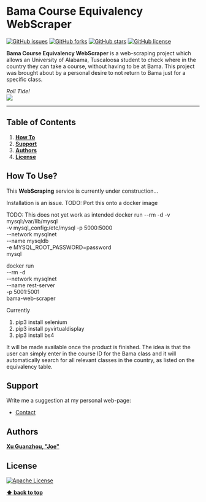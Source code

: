 # Bama Course Equivalency WebScraper

[![GitHub issues](https://img.shields.io/github/issues/joexu22/BamaWebScraper.svg?style=plastic)](https://github.com/joexu22/BamaWebScraper/issues) [![GitHub forks](https://img.shields.io/github/forks/joexu22/BamaWebScraper.svg?style=plastic)](https://github.com/joexu22/BamaWebScraper/network) [![GitHub stars](https://img.shields.io/github/stars/joexu22/BamaWebScraper.svg?style=plastic)](https://github.com/joexu22/BamaWebScraper/stargazers) [![GitHub license](https://img.shields.io/badge/license-Apache%202-blue.svg?style=plastic)](https://raw.githubusercontent.com/joexu22/BamaWebScraper/master/LICENSE)

**Bama Course Equivalency WebScraper** is a web-scraping project which allows an University of Alabama, Tuscaloosa student to check where in the country they can take a course, without having to be at Bama. This project was brought about by a personal desire to not return to Bama just for a specific class.

_Roll Tide!_<br>
[![](http://via.placeholder.com/350x150)](https://ssb.ua.edu/pls/PROD/rtstreq.P_Searchtype)

--------------------------------------------------------------------------------

## Table of Contents

1. **[How To](#how-to-use)**
2. **[Support](#support)**
3. **[Authors](#authors)**
4. **[License](#license)**

## How To Use?

This **WebScraping** service is currently under construction...<br>

Installation is an issue. TODO: Port this onto a docker image

TODO: This does not yet work as intended
docker run --rm -d -v mysql:/var/lib/mysql \
  -v mysql_config:/etc/mysql -p 5000:5000 \
  --network mysqlnet \
  --name mysqldb \
  -e MYSQL_ROOT_PASSWORD=password \
  mysql

docker run \
  --rm -d \
  --network mysqlnet \
  --name rest-server \
  -p 5001:5001 \
  bama-web-scraper

Currently
1. pip3 install selenium
2. pip3 install pyvirtualdisplay
3. pip3 install bs4

It will be made available once the product is finished. The idea is that the user can simply enter in the course ID for the Bama class and it will automatically search for all relevant classes in the country, as listed on the equivalency table.

## Support

Write me a suggestion at my personal web-page:

- [Contact](http://www.xuguanzhou.io)

## Authors

**[Xu Guanzhou, "Joe"](https://github.com/joexu22/BamaWebScraper)**

## License

[![Apache License](http://via.placeholder.com/200x200)](http://www.apache.org/licenses/)

**[⬆ back to top](#table-of-contents)**
